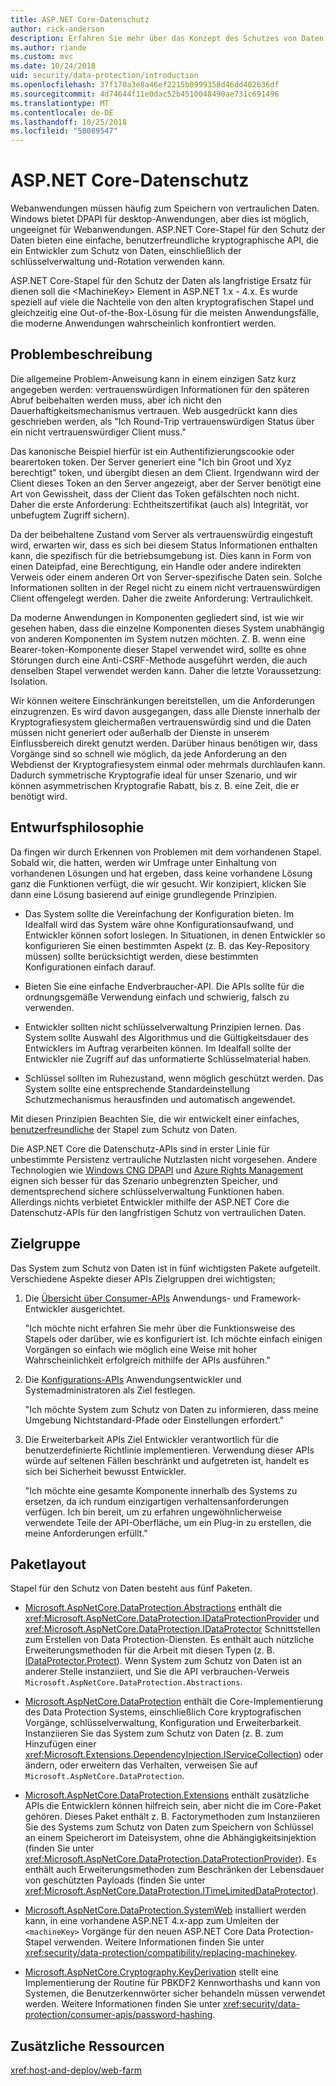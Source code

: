 ```yaml
---
title: ASP.NET Core-Datenschutz
author: rick-anderson
description: Erfahren Sie mehr über das Konzept des Schutzes von Daten und den Entwurfsprinzipien von ASP.NET Core Datenschutz-APIs.
ms.author: riande
ms.custom: mvc
ms.date: 10/24/2018
uid: security/data-protection/introduction
ms.openlocfilehash: 37f170a3e8a46ef2215b0999358d46dd402636df
ms.sourcegitcommit: 4d74644f11e0dac52b4510048490ae731c691496
ms.translationtype: MT
ms.contentlocale: de-DE
ms.lasthandoff: 10/25/2018
ms.locfileid: "50089547"
---
```

# <a name="aspnet-core-data-protection"></a>ASP.NET Core-Datenschutz

Webanwendungen müssen häufig zum Speichern von vertraulichen Daten. Windows bietet DPAPI für desktop-Anwendungen, aber dies ist möglich, ungeeignet für Webanwendungen. ASP.NET Core-Stapel für den Schutz der Daten bieten eine einfache, benutzerfreundliche kryptographische API, die ein Entwickler zum Schutz von Daten, einschließlich der schlüsselverwaltung und-Rotation verwenden kann.

ASP.NET Core-Stapel für den Schutz der Daten als langfristige Ersatz für dienen soll die &lt;MachineKey&gt; Element in ASP.NET 1.x - 4.x. Es wurde speziell auf viele die Nachteile von den alten kryptografischen Stapel und gleichzeitig eine Out-of-the-Box-Lösung für die meisten Anwendungsfälle, die moderne Anwendungen wahrscheinlich konfrontiert werden.

## <a name="problem-statement"></a>Problembeschreibung

Die allgemeine Problem-Anweisung kann in einem einzigen Satz kurz angegeben werden: vertrauenswürdigen Informationen für den späteren Abruf beibehalten werden muss, aber ich nicht den Dauerhaftigkeitsmechanismus vertrauen. Web ausgedrückt kann dies geschrieben werden, als "Ich Round-Trip vertrauenswürdigen Status über ein nicht vertrauenswürdiger Client muss."

Das kanonische Beispiel hierfür ist ein Authentifizierungscookie oder bearertoken token. Der Server generiert eine "Ich bin Groot und Xyz berechtigt" token, und übergibt diesen an dem Client. Irgendwann wird der Client dieses Token an den Server angezeigt, aber der Server benötigt eine Art von Gewissheit, dass der Client das Token gefälschten noch nicht. Daher die erste Anforderung: Echtheitszertifikat (auch als) Integrität, vor unbefugtem Zugriff sichern).

Da der beibehaltene Zustand vom Server als vertrauenswürdig eingestuft wird, erwarten wir, dass es sich bei diesem Status Informationen enthalten kann, die spezifisch für die betriebsumgebung ist. Dies kann in Form von einen Dateipfad, eine Berechtigung, ein Handle oder andere indirekten Verweis oder einem anderen Ort von Server-spezifische Daten sein. Solche Informationen sollten in der Regel nicht zu einem nicht vertrauenswürdigen Client offengelegt werden. Daher die zweite Anforderung: Vertraulichkeit.

Da moderne Anwendungen in Komponenten gegliedert sind, ist wie wir gesehen haben, dass die einzelne Komponenten dieses System unabhängig von anderen Komponenten im System nutzen möchten. Z. B. wenn eine Bearer-token-Komponente dieser Stapel verwendet wird, sollte es ohne Störungen durch eine Anti-CSRF-Methode ausgeführt werden, die auch denselben Stapel verwendet werden kann. Daher die letzte Voraussetzung: Isolation.

Wir können weitere Einschränkungen bereitstellen, um die Anforderungen einzugrenzen. Es wird davon ausgegangen, dass alle Dienste innerhalb der Kryptografiesystem gleichermaßen vertrauenswürdig sind und die Daten müssen nicht generiert oder außerhalb der Dienste in unserem Einflussbereich direkt genutzt werden. Darüber hinaus benötigen wir, dass Vorgänge sind so schnell wie möglich, da jede Anforderung an den Webdienst der Kryptografiesystem einmal oder mehrmals durchlaufen kann. Dadurch symmetrische Kryptografie ideal für unser Szenario, und wir können asymmetrischen Kryptografie Rabatt, bis z. B. eine Zeit, die er benötigt wird.

## <a name="design-philosophy"></a>Entwurfsphilosophie

Da fingen wir durch Erkennen von Problemen mit dem vorhandenen Stapel. Sobald wir, die hatten, werden wir Umfrage unter Einhaltung von vorhandenen Lösungen und hat ergeben, dass keine vorhandene Lösung ganz die Funktionen verfügt, die wir gesucht. Wir konzipiert, klicken Sie dann eine Lösung basierend auf einige grundlegende Prinzipien.

* Das System sollte die Vereinfachung der Konfiguration bieten. Im Idealfall wird das System wäre ohne Konfigurationsaufwand, und Entwickler können sofort loslegen. In Situationen, in denen Entwickler so konfigurieren Sie einen bestimmten Aspekt (z. B. das Key-Repository müssen) sollte berücksichtigt werden, diese bestimmten Konfigurationen einfach darauf.

* Bieten Sie eine einfache Endverbraucher-API. Die APIs sollte für die ordnungsgemäße Verwendung einfach und schwierig, falsch zu verwenden.

* Entwickler sollten nicht schlüsselverwaltung Prinzipien lernen. Das System sollte Auswahl des Algorithmus und die Gültigkeitsdauer des Entwicklers im Auftrag verarbeiten können. Im Idealfall sollte der Entwickler nie Zugriff auf das unformatierte Schlüsselmaterial haben.

* Schlüssel sollten im Ruhezustand, wenn möglich geschützt werden. Das System sollte eine entsprechende Standardeinstellung Schutzmechanismus herausfinden und automatisch angewendet.

Mit diesen Prinzipien Beachten Sie, die wir entwickelt einer einfaches, [benutzerfreundliche](xref:security/data-protection/using-data-protection) der Stapel zum Schutz von Daten.

Die ASP.NET Core die Datenschutz-APIs sind in erster Linie für unbestimmte Persistenz vertrauliche Nutzlasten nicht vorgesehen. Andere Technologien wie [Windows CNG DPAPI](https://msdn.microsoft.com/library/windows/desktop/hh706794%28v=vs.85%29.aspx) und [Azure Rights Management](/rights-management/) eignen sich besser für das Szenario unbegrenzten Speicher, und dementsprechend sichere schlüsselverwaltung Funktionen haben. Allerdings nichts verbietet Entwickler mithilfe der ASP.NET Core die Datenschutz-APIs für den langfristigen Schutz von vertraulichen Daten.

## <a name="audience"></a>Zielgruppe

Das System zum Schutz von Daten ist in fünf wichtigsten Pakete aufgeteilt. Verschiedene Aspekte dieser APIs Zielgruppen drei wichtigsten;

1. Die [Übersicht über Consumer-APIs](xref:security/data-protection/consumer-apis/overview) Anwendungs- und Framework-Entwickler ausgerichtet.

   "Ich möchte nicht erfahren Sie mehr über die Funktionsweise des Stapels oder darüber, wie es konfiguriert ist. Ich möchte einfach einigen Vorgängen so einfach wie möglich eine Weise mit hoher Wahrscheinlichkeit erfolgreich mithilfe der APIs ausführen."

2. Die [Konfigurations-APIs](xref:security/data-protection/configuration/overview) Anwendungsentwickler und Systemadministratoren als Ziel festlegen.

   "Ich möchte System zum Schutz von Daten zu informieren, dass meine Umgebung Nichtstandard-Pfade oder Einstellungen erfordert."

3. Die Erweiterbarkeit APIs Ziel Entwickler verantwortlich für die benutzerdefinierte Richtlinie implementieren. Verwendung dieser APIs würde auf seltenen Fällen beschränkt und aufgetreten ist, handelt es sich bei Sicherheit bewusst Entwickler.

   "Ich möchte eine gesamte Komponente innerhalb des Systems zu ersetzen, da ich rundum einzigartigen verhaltensanforderungen verfügen. Ich bin bereit, um zu erfahren ungewöhnlicherweise verwendete Teile der API-Oberfläche, um ein Plug-in zu erstellen, die meine Anforderungen erfüllt."

## <a name="package-layout"></a>Paketlayout

Stapel für den Schutz von Daten besteht aus fünf Paketen.

* [Microsoft.AspNetCore.DataProtection.Abstractions](https://www.nuget.org/packages/Microsoft.AspNetCore.DataProtection.Abstractions/) enthält die <xref:Microsoft.AspNetCore.DataProtection.IDataProtectionProvider> und <xref:Microsoft.AspNetCore.DataProtection.IDataProtector> Schnittstellen zum Erstellen von Data Protection-Diensten. Es enthält auch nützliche Erweiterungsmethoden für die Arbeit mit diesen Typen (z. B. [IDataProtector.Protect](xref:Microsoft.AspNetCore.DataProtection.DataProtectionCommonExtensions.Protect*)). Wenn System zum Schutz von Daten ist an anderer Stelle instanziiert, und Sie die API verbrauchen-Verweis `Microsoft.AspNetCore.DataProtection.Abstractions`.

* [Microsoft.AspNetCore.DataProtection](https://www.nuget.org/packages/Microsoft.AspNetCore.DataProtection/) enthält die Core-Implementierung des Data Protection Systems, einschließlich Core kryptografischen Vorgänge, schlüsselverwaltung, Konfiguration und Erweiterbarkeit. Instanziieren Sie das System zum Schutz von Daten (z. B. zum Hinzufügen einer <xref:Microsoft.Extensions.DependencyInjection.IServiceCollection>) oder ändern, oder erweitern das Verhalten, verweisen Sie auf `Microsoft.AspNetCore.DataProtection`.

* [Microsoft.AspNetCore.DataProtection.Extensions](https://www.nuget.org/packages/Microsoft.AspNetCore.DataProtection.Extensions/) enthält zusätzliche APIs die Entwicklern können hilfreich sein, aber nicht die im Core-Paket gehören. Dieses Paket enthält z. B. Factorymethoden zum Instanziieren Sie des Systems zum Schutz von Daten zum Speichern von Schlüssel an einem Speicherort im Dateisystem, ohne die Abhängigkeitsinjektion (finden Sie unter <xref:Microsoft.AspNetCore.DataProtection.DataProtectionProvider>). Es enthält auch Erweiterungsmethoden zum Beschränken der Lebensdauer von geschützten Payloads (finden Sie unter <xref:Microsoft.AspNetCore.DataProtection.ITimeLimitedDataProtector>).

* [Microsoft.AspNetCore.DataProtection.SystemWeb](https://www.nuget.org/packages/Microsoft.AspNetCore.DataProtection.SystemWeb/) installiert werden kann, in eine vorhandene ASP.NET 4.x-app zum Umleiten der `<machineKey>` Vorgänge für den neuen ASP.NET Core Data Protection-Stapel verwenden. Weitere Informationen finden Sie unter <xref:security/data-protection/compatibility/replacing-machinekey>.

* [Microsoft.AspNetCore.Cryptography.KeyDerivation](https://www.nuget.org/packages/Microsoft.AspNetCore.Cryptography.KeyDerivation/) stellt eine Implementierung der Routine für PBKDF2 Kennworthashs und kann von Systemen, die Benutzerkennwörter sicher behandeln müssen verwendet werden. Weitere Informationen finden Sie unter <xref:security/data-protection/consumer-apis/password-hashing>.

## <a name="additional-resources"></a>Zusätzliche Ressourcen

<xref:host-and-deploy/web-farm>
